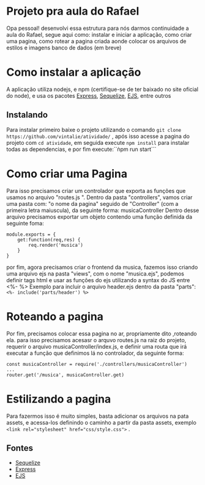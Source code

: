 # Projeto pra aula do Rafael

Opa pessoal! desenvolvi essa estrutura para nós darmos continuidade a aula do Rafael, segue aqui como:
 instalar e iniciar a aplicação,
 como criar uma pagina, 
 como rotear a pagina criada
 aonde colocar os arquivos de estilos e imagens
 banco de dados (em breve)

# Como instalar a aplicação
A aplicação utiliza nodejs, e npm (certifique-se de ter baixado no site oficial do node), e usa os pacotes [Express](https://expressjs.com/), [Sequelize](https://sequelize.org/), [EJS](https://ejs.co/), entre outros

 ## Instalando
 Para instalar primeiro baixe o projeto utilizando o comando ```git clone https://github.com/vintalie/atividade/``` , após isso acesse a pagina do projeto com ```cd atividade```, em seguida execute ```npm install``` para instalar todas as dependencias, e por fim execute:``ǹpm run start```

# Como criar uma Pagina
Para isso precisamos criar um controlador que exporta as funções que usamos no arquivo "routes.js ".
Dentro da pasta "controllers", vamos criar uma pasta com: "o nome da pagina" seguido de "Controller" (com a primeira letra maiuscula), da seguinte forma: musicaController
Dentro desse arquivo precisamos exportar um objeto contendo uma função definida da seguinte foma:
```
module.exports = {
    get:function(req,res) {
        req.render('musica')
    }
}
```
por fim, agora precisamos criar o frontend da musica, fazemos isso criando uma arquivo ejs na pasta "views", com o nome "musica.ejs", podemos definir tags html e usar as funções do ejs utilizando a syntax do JS entre <%- %>
Exemplo para incluir o arquivo header.ejs dentro da pasta "parts":```<%- include('parts/header') %>```

# Roteando a pagina
Por fim, precisamos colocar essa pagina no ar, propriamente dito ,roteando ela.
para isso precisamos acesasr o arquvo routes.js na raiz do projeto, requerir o arquivo musicaController/index.js, e definir uma routa que irá executar a função que definimos lá no controlador, da seguinte forma:
```
const musicaController = require('./controllers/musicaController')
...
router.get('/musica', musicaController.get)
```

# Estilizando a pagina
Para fazermos isso é muito simples, basta adicionar os arquivos na pata assets, e acessa-los definindo o caminho a partir da pasta assets, exemplo ```<link rel="stylesheet" href="css/style.css">```
.

## Fontes

- [Sequelize](https://sequelize.org/)
- [Express](https://expressjs.com/)
- [EJS](https://ejs.co/)